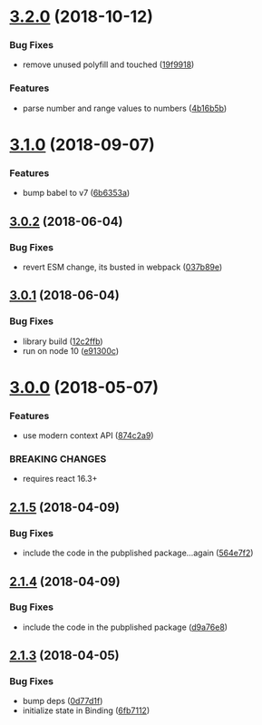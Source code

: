 # [3.2.0](https://github.com/jquense/topeka/compare/v3.1.0...v3.2.0) (2018-10-12)


### Bug Fixes

* remove unused polyfill and touched ([19f9918](https://github.com/jquense/topeka/commit/19f9918))


### Features

* parse number and range values to numbers ([4b16b5b](https://github.com/jquense/topeka/commit/4b16b5b))

# [3.1.0](https://github.com/jquense/topeka/compare/v3.0.2...v3.1.0) (2018-09-07)


### Features

* bump babel to v7 ([6b6353a](https://github.com/jquense/topeka/commit/6b6353a))

<a name="3.0.2"></a>
## [3.0.2](https://github.com/jquense/topeka/compare/v3.0.1...v3.0.2) (2018-06-04)


### Bug Fixes

* revert ESM change, its busted in webpack ([037b89e](https://github.com/jquense/topeka/commit/037b89e))

<a name="3.0.1"></a>
## [3.0.1](https://github.com/jquense/topeka/compare/v3.0.0...v3.0.1) (2018-06-04)


### Bug Fixes

* library build ([12c2ffb](https://github.com/jquense/topeka/commit/12c2ffb))
* run on node 10 ([e91300c](https://github.com/jquense/topeka/commit/e91300c))

<a name="3.0.0"></a>
# [3.0.0](https://github.com/jquense/topeka/compare/v2.1.5...v3.0.0) (2018-05-07)


### Features

* use modern context API ([874c2a9](https://github.com/jquense/topeka/commit/874c2a9))


### BREAKING CHANGES

* requires react 16.3+

<a name="2.1.5"></a>
## [2.1.5](https://github.com/jquense/topeka/compare/v2.1.4...v2.1.5) (2018-04-09)


### Bug Fixes

* include the code in the pubplished package…again ([564e7f2](https://github.com/jquense/topeka/commit/564e7f2))

<a name="2.1.4"></a>
## [2.1.4](https://github.com/jquense/topeka/compare/v2.1.3...v2.1.4) (2018-04-09)


### Bug Fixes

* include the code in the pubplished package ([d9a76e8](https://github.com/jquense/topeka/commit/d9a76e8))

<a name="2.1.3"></a>
## [2.1.3](https://github.com/jquense/topeka/compare/v2.1.2...v2.1.3) (2018-04-05)


### Bug Fixes

* bump deps ([0d77d1f](https://github.com/jquense/topeka/commit/0d77d1f))
* initialize state in Binding ([6fb7112](https://github.com/jquense/topeka/commit/6fb7112))
